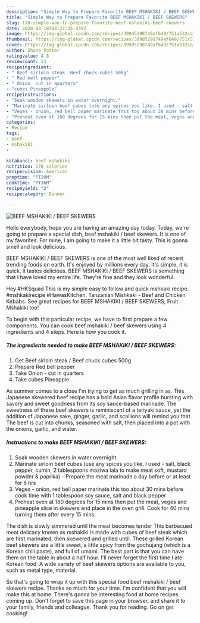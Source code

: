```yaml
---
description: "Simple Way to Prepare Favorite BEEF MSHAKIKI / BEEF SKEWERS"
title: "Simple Way to Prepare Favorite BEEF MSHAKIKI / BEEF SKEWERS"
slug: 178-simple-way-to-prepare-favorite-beef-mshakiki-beef-skewers
date: 2020-08-18T08:27:35.439Z
image: https://img-global.cpcdn.com/recipes/399d5298749af649/751x532cq70/beef-mshakiki-beef-skewers-recipe-main-photo.jpg
thumbnail: https://img-global.cpcdn.com/recipes/399d5298749af649/751x532cq70/beef-mshakiki-beef-skewers-recipe-main-photo.jpg
cover: https://img-global.cpcdn.com/recipes/399d5298749af649/751x532cq70/beef-mshakiki-beef-skewers-recipe-main-photo.jpg
author: Shane Potter
ratingvalue: 4.8
reviewcount: 13
recipeingredient:
- " Beef sirloin steak  Beef chuck cubes 500g"
- " Red bell pepper"
- " Onion  cut in quarters"
- "cubes Pineapple"
recipeinstructions:
- "Soak wooden skewers in water overnight."
- "Marinate sirloin beef cubes (use any spices you like. I used - salt, black pepper, cumin, 2 tablespoons maziwa lala to make meat soft, mustard powder &amp; paprika)  Prepare the meat marinade a day before or at least for 8 hrs"
- "Veges - onion, red bell paper marinate this too about 30 mins before cook time with 1 tablespoon soy sauce, salt and black pepper"
- "Preheat oven at 180 degrees for 15 mins then put the meat, veges and pineapple slice in skewers and place in the oven grill. Cook for 40 mins turning them after every 15 mins."
categories:
- Recipe
tags:
- beef
- mshakiki
- 

katakunci: beef mshakiki  
nutrition: 276 calories
recipecuisine: American
preptime: "PT20M"
cooktime: "PT36M"
recipeyield: "2"
recipecategory: Dinner

---
```



![BEEF MSHAKIKI / BEEF SKEWERS](https://img-global.cpcdn.com/recipes/399d5298749af649/751x532cq70/beef-mshakiki-beef-skewers-recipe-main-photo.jpg)

Hello everybody, hope you are having an amazing day today. Today, we're going to prepare a special dish, beef mshakiki / beef skewers. It is one of my favorites. For mine, I am going to make it a little bit tasty. This is gonna smell and look delicious.

BEEF MSHAKIKI / BEEF SKEWERS is one of the most well liked of recent trending foods on earth. It's enjoyed by millions every day. It's simple, it is quick, it tastes delicious. BEEF MSHAKIKI / BEEF SKEWERS is something that I have loved my entire life. They're fine and they look wonderful.

Hey #HKSquad This is my simple easy to follow and quick mshkaki recipe. #mshkakirecipe #HawasKitchen. Tanzanian Mishkaki - Beef and Chicken Kebabs. See great recipes for BEEF MSHAKIKI / BEEF SKEWERS, Fruit Mshakiki too!


To begin with this particular recipe, we have to first prepare a few components. You can cook beef mshakiki / beef skewers using 4 ingredients and 4 steps. Here is how you cook it.

<!--inarticleads1-->

##### The ingredients needed to make BEEF MSHAKIKI / BEEF SKEWERS:

1. Get  Beef sirloin steak / Beef chuck cubes 500g
1. Prepare  Red bell pepper
1. Take  Onion - cut in quarters
1. Take cubes Pineapple


As summer comes to a close I&#39;m trying to get as much grilling in as. This Japanese skewered beef recipe has a bold Asian flavor profile bursting with savory and sweet goodness from its soy sauce-based marinade. The sweetness of these beef skewers is reminiscent of a teriyaki sauce, yet the addition of Japanese sake, ginger, garlic, and scallions will remind you that. The beef is cut into chunks, seasoned with salt, then placed into a pot with the onions, garlic, and water. 

<!--inarticleads2-->

##### Instructions to make BEEF MSHAKIKI / BEEF SKEWERS:

1. Soak wooden skewers in water overnight.
1. Marinate sirloin beef cubes (use any spices you like. I used - salt, black pepper, cumin, 2 tablespoons maziwa lala to make meat soft, mustard powder &amp; paprika)  - Prepare the meat marinade a day before or at least for 8 hrs
1. Veges - onion, red bell paper marinate this too about 30 mins before cook time with 1 tablespoon soy sauce, salt and black pepper
1. Preheat oven at 180 degrees for 15 mins then put the meat, veges and pineapple slice in skewers and place in the oven grill. Cook for 40 mins turning them after every 15 mins.


The dish is slowly simmered until the meat becomes tender This barbecued meat delicacy known as mshakiki is made with cubes of beef steak which are first marinated, then skewered and grilled until. These grilled Korean beef skewers are a little sweet, a little spicy from the gochujang (which is a Korean chili paste), and full of umami. The best part is that you can have them on the table in about a half hour. I&#39;ll never forget the first time I ate Korean food. A wide variety of beef skewers options are available to you, such as metal type, material. 

So that's going to wrap it up with this special food beef mshakiki / beef skewers recipe. Thanks so much for your time. I'm confident that you will make this at home. There's gonna be interesting food at home recipes coming up. Don't forget to save this page in your browser, and share it to your family, friends and colleague. Thank you for reading. Go on get cooking!
